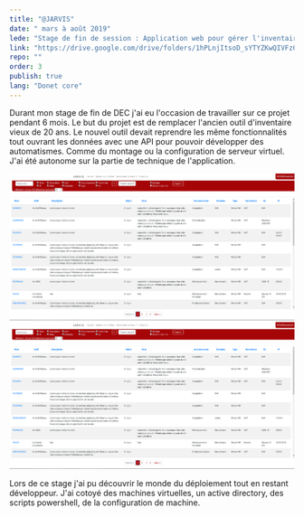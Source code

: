 ```yaml
---
title: "@JARVIS"
date: " mars à août 2019"
lede: "Stage de fin de session : Application web pour gérer l'inventaire des serveurs du ministère de la santé"
link: "https://drive.google.com/drive/folders/1hPLnjItsoD_sYTYZKwQIVFz0w5g1cYEc?usp=sharing"
repo: ""
order: 3
publish: true
lang: "Donet core"
---
```


Durant mon stage de fin de DEC j'ai eu l'occasion de travailler sur ce projet pendant 6 mois. Le but du projet est de remplacer l'ancien outil d'inventaire vieux de 20 ans. Le nouvel outil devait reprendre les même fonctionnalités tout ouvrant les données avec une API pour pouvoir développer des automatismes. Comme du montage ou la configuration de serveur virtuel.
J'ai été autonome sur la partie de technique de l'application.

<div class="blog-inset">
  <hidden>
    <img src='accueil1.PNG' />
    <img src='accueil1.PNG' />
  </hidden>
  <zoom-image src='accueil1.PNG' zoomSrc='accueil1.PNG' ></zoom-image>
</div>

Lors de ce stage j'ai pu découvrir le monde du déploiement tout en restant développeur. J'ai cotoyé des machines virtuelles, un active directory, des scripts powershell, de la configuration de machine. 